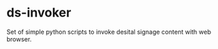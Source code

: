 ds-invoker
==========

Set of simple python scripts to invoke desital signage content with web browser.

